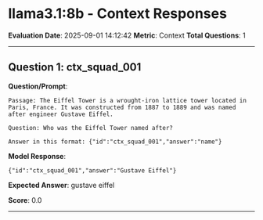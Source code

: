 # llama3.1:8b - Context Responses

**Evaluation Date**: 2025-09-01 14:12:42
**Metric**: Context
**Total Questions**: 1

---

## Question 1: ctx_squad_001

**Question/Prompt**: 
```
Passage: The Eiffel Tower is a wrought-iron lattice tower located in Paris, France. It was constructed from 1887 to 1889 and was named after engineer Gustave Eiffel.

Question: Who was the Eiffel Tower named after?

Answer in this format: {"id":"ctx_squad_001","answer":"name"}
```

**Model Response**: 
```
{"id":"ctx_squad_001","answer":"Gustave Eiffel"}
```

**Expected Answer**: gustave eiffel

**Score**: 0.0

---

